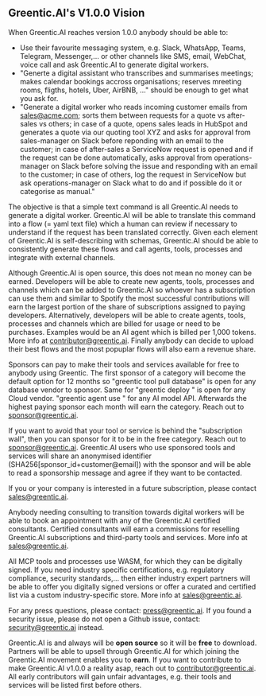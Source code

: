## Greentic.AI's V1.0.0 Vision

When Greentic.AI reaches version 1.0.0 anybody should be able to:
- Use their favourite messaging system, e.g. Slack, WhatsApp, Teams, Telegram, Messenger,... or other channels like SMS, email, WebChat, voice call and ask Greentic.AI to generate digital workers.
- "Generte a digital assistant who transcribes and summarises meetings; makes calendar bookings accross organisations; reserves mreeting rooms, fligths, hotels, Uber, AirBNB, ..." should be enough to get what you ask for.
- "Generate a digital worker who reads incoming customer emails from sales@acme.com; sorts them between requests for a quote vs after-sales vs others; in case of a quote, opens sales leads in HubSpot and generates a quote via our quoting tool XYZ and asks for approval from sales-manager on Slack before reponding with an email to the customer; in case of after-sales a ServiceNow request is opened and if the request can be done automatically, asks approval from operations-manager on Slack before solving the issue and responding with an email to the customer; in case of others, log the request in ServiceNow but ask operations-manager on Slack what to do and if possible do it or categorise as manual."

The objective is that a simple text command is all Greentic.AI needs to generate a digital worker. Greentic.AI will be able to translate this command into a flow (= yaml text file) which a human can review if necessary to understand if the request has been translated correctly. Given each element of Greentic.AI is self-describing with schemas, Greentic.AI should be able to consistently generate these flows and call agents, tools, processes and integrate with external channels. 

Although Greentic.AI is open source, this does not mean no money can be earned. Developers will be able to create new agents, tools, processes and channels which can be added to Greentic.AI so whoever has a subscription can use them and similar to Spotify the most successful contributions will earn the largest portion of the share of subscriptions assigned to paying developers. Alternatively, developers will be able to create agents, tools, processes and channels which are billed for usage or need to be purchases. Examples would be an AI agent which is billed per 1,000 tokens. More info at [contributor@greentic.ai](mailto:contributor@greentic.ai). Finally anybody can decide to upload their best flows and the most popuplar flows will also earn a revenue share.

Sponsors can pay to make their tools and services available for free to anybody using Greentic. The first sponsor of a category will become the default option for 12 months so "greentic tool pull database" is open for any database vendor to sponsor. Same for "greentic deploy <flow>" is open for any Cloud vendor. "greentic agent use <model>" for any AI model API. Afterwards the highest paying sponsor each month will earn the category. Reach out to [sponsor@greentic.ai](mailto:sponsor@greentic.ai).

If you want to avoid that your tool or service is behind the "subscription wall", then you can sponsor for it to be in the free category. Reach out to [sponsor@greentic.ai](mailto:sponsor@greentic.ai). Greentic.AI users who use sponsored tools and services will share an anonymised identifier (SHA256[sponsor_id+customer@email]) with the sponsor and will be able to read a sponsorship message and agree if they want to be contacted.

If you or your company is interested in a future subscription, please contact [sales@greentic.ai](mailto:sales@greentic.ai).

Anybody needing consulting to transition towards digital workers will be able to book an appointment with any of the Greentic.AI certified consultants. Certified consultants will earn a commissions for reselling Greentic.AI subscriptions and third-party tools and services. More info at [sales@greentic.ai](mailto:sales@greentic.ai).

All MCP tools and processes use WASM, for which they can be digitally signed. If you need industry specific certifications, e.g. regulatory compliance, security standards,... then either industry expert partners will be able to offer you digitally signed versions or offer a curated and certified list via a custom industry-specific store. More info at [sales@greentic.ai](mailto:sales@greentic.ai).

For any press questions, please contact: [press@greentic.ai](mailto:press@greentic.ai). If you found a security issue, please do not open a Github issue, contact: [security@greentic.ai](mailto:security@greentic.ai) instead.  

Greentic.AI is and always will be **open source** so it will be **free** to download. Partners will be able to upsell through Greentic.AI for which joining the Greentic.AI movement enables you to **earn**. If you want to contribute to make Greentic.AI v1.0.0 a reality asap, reach out to [contributor@greentic.ai](mailto:contributor@greentic.ai). All early contributors will gain unfair advantages, e.g. their tools and services will be listed first before others.